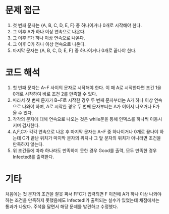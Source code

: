 # 문제 접근 #
1. 첫 번째 문자는 {A, B, C, D, E, F} 중 하나이거나 0개로 시작해야 한다.
2. 그 이후 A가 하나 이상 연속으로 나온다.
3. 그 이후 F가 하나 이상 연속으로 나온다.
4. 그 이후 C가 하나 이상 연속으로 나온다.
5. 마지막 문자는 {A, B, C, D, E, F} 중 하나이거나 0개로 끝나야 한다.

# 코드 해석 #
1. 첫 번째 문자는 A\~F 사이의 문자로 시작해야 한다. 이 때 A로 시작한다면 조건 1을 0개로 시작하여 바로 조건 2를 만족할 수 있다.
2. 따라서 첫 번째 문자가 B~F로 시작한 경우 두 번째 문자부터는 A가 하나 이상 연속으로 나와야 하며, A로 시작한 경우 두 번째 문자부터는 A가 이어서 나오거나 F가 올 수 있다.
3. 각각의 문자에 대해 연속으로 나오는 것은 while문을 통해 인덱스를 하나씩 이동시키며 검사한다.
4. A,F,C가 각각 연속으로 나온 후 마지막 문자는 A\~F 중 하나이거나 0개로 끝나야 하는데 C가 끝난 위치가 마지막 문자의 위치나 그 앞 문자의 위치가 아니라면 조건을 만족하지 않는다.
5. 위 조건들에 따라 하나라도 만족하지 못한 경우 Good를 출력, 모두 만족한 경우 Infected!를 출력한다.

# 기타 #
처음에는 첫 문자의 조건을 잘못 짜서 FFC가 입력되면 F 이전에 A가 하나 이상 나와야 하는 조건을 만족하지 못했음에도 Infected!가 출력되는 실수가 있었는데
채점에서는 통과가 나왔다. 주석을 달면서 해당 문제를 발견하고 수정했다.
